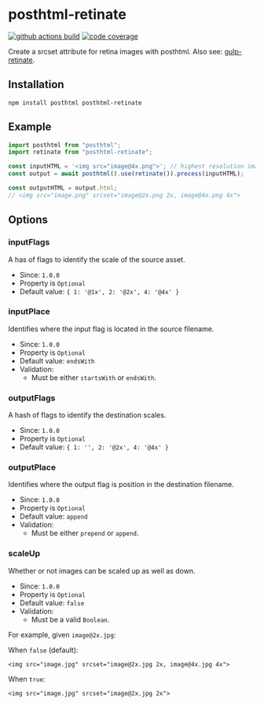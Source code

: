 # posthtml-retinate

[![github actions build][img:gh-build]][url:gh-build]
[![code coverage][img:codecov]][url:codecov]

Create a srcset attribute for retina images with posthtml. Also see:
[gulp-retinate](https://github.com/bashaus/gulp-retinate).

## Installation

```
npm install posthtml posthtml-retinate
```

## Example

```javascript
import posthtml from "posthtml";
import retinate from "posthtml-retinate";

const inputHTML = '<img src="image@4x.png">'; // highest resolution image
const output = await posthtml().use(retinate()).process(inputHTML);

const outputHTML = output.html;
// <img src="image.png" srcset="image@2x.png 2x, image@4x.png 4x">
```

## Options

### inputFlags

A has of flags to identify the scale of the source asset.

- Since: `1.0.0`
- Property is `Optional`
- Default value: `{ 1: '@1x', 2: '@2x', 4: '@4x' }`

### inputPlace

Identifies where the input flag is located in the source filename.

- Since: `1.0.0`
- Property is `Optional`
- Default value: `endsWith`
- Validation:
  - Must be either `startsWith` or `endsWith`.

### outputFlags

A hash of flags to identify the destination scales.

- Since: `1.0.0`
- Property is `Optional`
- Default value: `{ 1: '', 2: '@2x', 4: '@4x' }`

### outputPlace

Identifies where the output flag is position in the destination filename.

- Since: `1.0.0`
- Property is `Optional`
- Default value: `append`
- Validation:
  - Must be either `prepend` or `append`.

### scaleUp

Whether or not images can be scaled up as well as down.

- Since: `1.0.0`
- Property is `Optional`
- Default value: `false`
- Validation:
  - Must be a valid `Boolean`.

For example, given `image@2x.jpg`:

When `false` (default):

```
<img src="image.jpg" srcset="image@2x.jpg 2x, image@4x.jpg 4x">
```

When `true`:

```
<img src="image.jpg" srcset="image@2x.jpg 2x">
```

[url:posthtml]: https://github.com/posthtml/posthtml
[img:codecov]: https://codecov.io/gh/bashaus/posthtml-retinate/graph/badge.svg?token=NBU47OW0JG
[url:codecov]: https://codecov.io/gh/bashaus/posthtml-retinate
[img:gh-build]: https://github.com/bashaus/posthtml-retinate/actions/workflows/build.yml/badge.svg
[url:gh-build]: https://github.com/bashaus/posthtml-retinate/actions/workflows/build.yml

